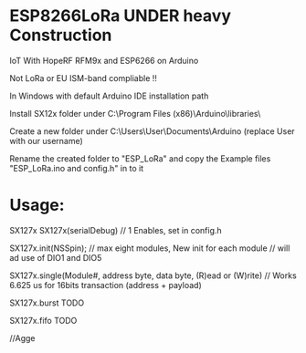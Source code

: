 # ESP8266LoRa UNDER heavy Construction
IoT With HopeRF RFM9x and ESP6266 on Arduino


Not LoRa or EU ISM-band compliable !!

In Windows with default Arduino IDE installation path

Install SX12x folder under C:\Program Files (x86)\Arduino\libraries\

Create a new folder under C:\Users\User\Documents\Arduino (replace User with our username)

Rename the created folder to "ESP_LoRa" and copy the Example files "ESP_LoRa.ino and config.h" in to it

# Usage:

SX127x SX127x(serialDebug) // 1 Enables, set in config.h

SX127x.init(NSSpin); // max eight modules, New init for each module // will ad use of DIO1 and DIO5 

SX127x.single(Module#, address byte, data byte, (R)ead or (W)rite) // Works 6.625 us for 16bits transaction (address + payload)

SX127x.burst TODO

SX127x.fifo TODO

//Agge
